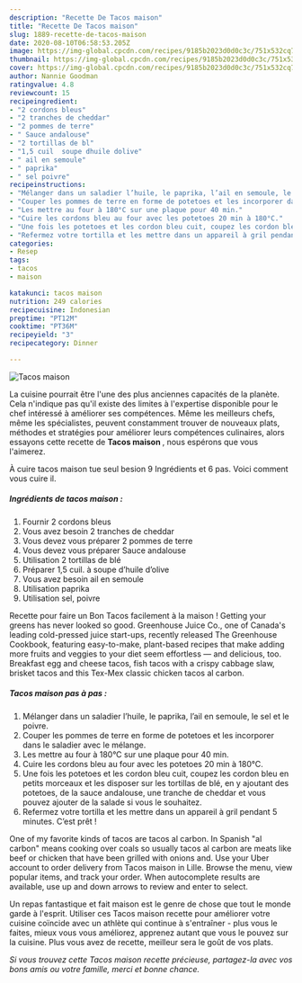 ```yaml
---
description: "Recette De Tacos maison"
title: "Recette De Tacos maison"
slug: 1889-recette-de-tacos-maison
date: 2020-08-10T06:58:53.205Z
image: https://img-global.cpcdn.com/recipes/9185b2023d0d0c3c/751x532cq70/tacos-maison-photo-principale-de-la-recette.jpg
thumbnail: https://img-global.cpcdn.com/recipes/9185b2023d0d0c3c/751x532cq70/tacos-maison-photo-principale-de-la-recette.jpg
cover: https://img-global.cpcdn.com/recipes/9185b2023d0d0c3c/751x532cq70/tacos-maison-photo-principale-de-la-recette.jpg
author: Nannie Goodman
ratingvalue: 4.8
reviewcount: 15
recipeingredient:
- "2 cordons bleus"
- "2 tranches de cheddar"
- "2 pommes de terre"
- " Sauce andalouse"
- "2 tortillas de bl"
- "1,5 cuil  soupe dhuile dolive"
- " ail en semoule"
- " paprika"
- " sel poivre"
recipeinstructions:
- "Mélanger dans un saladier l’huile, le paprika, l’ail en semoule, le sel et le poivre."
- "Couper les pommes de terre en forme de potetoes et les incorporer dans le saladier avec le mélange."
- "Les mettre au four à 180°C sur une plaque pour 40 min."
- "Cuire les cordons bleu au four avec les potetoes 20 min à 180°C."
- "Une fois les potetoes et les cordon bleu cuit, coupez les cordon bleu en petits morceaux et les disposer sur les tortillas de blé, en y ajoutant des potetoes, de la sauce andalouse, une tranche de cheddar et vous pouvez ajouter de la salade si vous le souhaitez."
- "Refermez votre tortilla et les mettre dans un appareil à gril pendant 5 minutes. C’est prêt !"
categories:
- Resep
tags:
- tacos
- maison

katakunci: tacos maison 
nutrition: 249 calories
recipecuisine: Indonesian
preptime: "PT12M"
cooktime: "PT36M"
recipeyield: "3"
recipecategory: Dinner

---
```



![Tacos maison](https://img-global.cpcdn.com/recipes/9185b2023d0d0c3c/751x532cq70/tacos-maison-photo-principale-de-la-recette.jpg)

La cuisine pourrait être l'une des plus anciennes capacités de la planète. Cela n'indique pas qu'il existe des limites à l'expertise disponible pour le chef intéressé à améliorer ses compétences. Même les meilleurs chefs, même les spécialistes, peuvent constamment trouver de nouveaux plats, méthodes et stratégies pour améliorer leurs compétences culinaires, alors essayons cette recette de <strong> Tacos maison </strong>, nous espérons que vous l'aimerez.

<!--inarticleads1-->

À cuire tacos maison tue seul besion 9 Ingrédients et 6 pas. Voici comment vous cuire il.

##### Ingrédients de tacos maison :

1. Fournir 2 cordons bleus
1. Vous avez besoin 2 tranches de cheddar
1. Vous devez vous préparer 2 pommes de terre
1. Vous devez vous préparer  Sauce andalouse
1. Utilisation 2 tortillas de blé
1. Préparer 1,5 cuil. à soupe d’huile d’olive
1. Vous avez besoin  ail en semoule
1. Utilisation  paprika
1. Utilisation  sel, poivre


Recette pour faire un Bon Tacos facilement à la maison ! Getting your greens has never looked so good. Greenhouse Juice Co., one of Canada&#39;s leading cold-pressed juice start-ups, recently released The Greenhouse Cookbook, featuring easy-to-make, plant-based recipes that make adding more fruits and veggies to your diet seem effortless — and delicious, too. Breakfast egg and cheese tacos, fish tacos with a crispy cabbage slaw, brisket tacos and this Tex-Mex classic chicken tacos al carbon. 

<!--inarticleads2-->

##### Tacos maison pas à pas :

1. Mélanger dans un saladier l’huile, le paprika, l’ail en semoule, le sel et le poivre.
1. Couper les pommes de terre en forme de potetoes et les incorporer dans le saladier avec le mélange.
1. Les mettre au four à 180°C sur une plaque pour 40 min.
1. Cuire les cordons bleu au four avec les potetoes 20 min à 180°C.
1. Une fois les potetoes et les cordon bleu cuit, coupez les cordon bleu en petits morceaux et les disposer sur les tortillas de blé, en y ajoutant des potetoes, de la sauce andalouse, une tranche de cheddar et vous pouvez ajouter de la salade si vous le souhaitez.
1. Refermez votre tortilla et les mettre dans un appareil à gril pendant 5 minutes. C’est prêt !


One of my favorite kinds of tacos are tacos al carbon. In Spanish &#34;al carbon&#34; means cooking over coals so usually tacos al carbon are meats like beef or chicken that have been grilled with onions and. Use your Uber account to order delivery from Tacos maison in Lille. Browse the menu, view popular items, and track your order. When autocomplete results are available, use up and down arrows to review and enter to select. 

<!--inarticleads1-->

<p>
Un repas fantastique et fait maison est le genre de chose que tout le monde garde à l'esprit. Utiliser ces Tacos maison recette pour améliorer votre cuisine coïncide avec un athlète qui continue à s'entraîner - plus vous le faites, mieux vous vous améliorez, apprenez autant que vous le pouvez sur la cuisine. Plus vous avez de recette, meilleur sera le goût de vos plats.
</p>

<p>
<i>Si vous trouvez cette Tacos maison recette précieuse, partagez-la avec vos bons amis ou votre famille, merci et bonne chance.</i>
</p>
